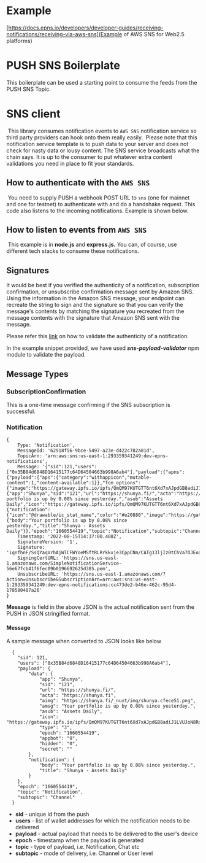 # Example
[https://docs.epns.io/developers/developer-guides/receiving-notifications/receiving-via-aws-sns](Example of AWS SNS for Web2.5 platforms)
# PUSH SNS Boilerplate

This boilerplate can be used a starting point to consume the feeds from the PUSH SNS Topic.

# SNS client
​
This library consumes notification events to `AWS SNS` notification service so third party providers can hook onto them really easily.
​
Please note that this notification service template is to push data to your server and does not check for nasty data or lousy content.  The SNS service broadcasts what the chain says. It is up to the consumer to put whatever extra content validations you need in place to fit your standards.
​
## How to authenticate with the `AWS SNS` 
​
You need to supply PUSH a webhook POST URL to `sns` (one for mainnet and one for testnet) to authenticate with and do a handshake request. This code also listens to the incoming notifications. Example is shown below.
​
## How to listen to events from `AWS SNS`
​
This example is in **node.js** and **express.js.** You can, of course, use different tech stacks to consume these notifications.

   
## Signatures

It would be best if you verified the authenticity of a notification, subscription confirmation, or unsubscribe confirmation message sent by Amazon SNS. Using the information in the Amazon SNS message, your endpoint can recreate the string to sign and the signature so that you can verify the message's contents by matching the signature you recreated from the message contents with the signature that Amazon SNS sent with the message.

Please refer this [link](https://docs.aws.amazon.com/sns/latest/dg/sns-verify-signature-of-message.html) on how to validate the authenticity of a notification.

In the example snippet provided, we have used ***sns-payload-validator*** npm module to validate the payload.


## Message Types
		
### SubscriptionConfirmation

This is a one-time message confirming if the SNS subscription is successful.
			
					
 ### Notification

    {
        Type: 'Notification',
        MessageId: '62918f56-9bce-5497-a23e-d422c782a01d',
        TopicArn: 'arn:aws:sns:us-east-1:293359341249:dev-epns-notifications',
        Message: '{"sid":121,"users":["0x35B84d6848D16415177c64D64504663b998A6ab4"],"payload":{"apns":{"payload":{"aps":{"category":"withappicon","mutable-content":1,"content-available":1}},"fcm_options":{"image":"https://gateway.ipfs.io/ipfs/QmQM97KUTGTT6nt6Xd7xAJpdGB8adiJ1LVUJoN8RoFUYfx"}},"data":{"app":"Shunya","sid":"121","url":"https://shunya.fi/","acta":"https://shunya.fi","aimg":"https://shunya.fi/_nuxt/img/shunya.cfece51.png","amsg":"Your portfolio is up by 0.08% since yesterday.","asub":"Assets Daily","icon":"https://gateway.ipfs.io/ipfs/QmQM97KUTGTT6nt6Xd7xAJpdGB8adiJ1LVUJoN8RoFUYfx","type":"3","epoch":"1660554419","appbot":"0","hidden":"0","secret":""},"android":{"notification":{"icon":"@drawable/ic_stat_name","color":"#e20880","image":"https://gateway.ipfs.io/ipfs/QmQM97KUTGTT6nt6Xd7xAJpdGB8adiJ1LVUJoN8RoFUYfx","default_vibrate_timings":true}},"notification":{"body":"Your portfolio is up by 0.08% since yesterday.","title":"Shunya - Assets Daily"}},"epoch":"1660554419","topic":"Notification","subtopic":"Channel"}',
        Timestamp: '2022-08-15T14:37:00.408Z',
        SignatureVersion: '1',
        Signature: 'iqnfhnF/SsQYaqVrhAjWlCFWYoeMSftRLRrkkxje3CppCNm/CATg13ljIz0tChVa7OJEoaVI/tpUERiuhZ9wxuGmDI6ReaGORam4Yda4CC0HqfitqYG8M0AamScXgiqN9hgcGHbbitYQWWIp2vmFKC+P1j9Hq9Lz19fBlHz1/9hJwHlRfKDADqh1I15wERZZGGUu//Z+S6bnJ9k2JrektKDNRukSihSU1u07563RirE+EJ6TCxQGUY4GzuuwlOu6vj9ESsVE4mBdfxnmNLsZoVBl87KHg7/z9Uh1IJTqkdRyN5+XXg4XDE1puYr9qypfhk8abmZQIrn5obrHDe+ZBQ==',
        SigningCertURL: 'https://sns.us-east-1.amazonaws.com/SimpleNotificationService-56e67fcb41f6fec09b0196692625d385.pem',
        UnsubscribeURL: 'https://sns.us-east-1.amazonaws.com/?Action=Unsubscribe&SubscriptionArn=arn:aws:sns:us-east-1:293359341249:dev-epns-notifications:cc473de2-b46e-462c-95d4-178580487a26'
    }

**Message** is field in the above JSON is the actual notification sent from the PUSH in JSON stringified format.

#### Message

A sample message when converted to JSON looks like below

      {
	  	"sid": 121,
	  	"users": ["0x35B84d6848D16415177c64D64504663b998A6ab4"],
	  	"payload": {
	  		"data": {
	  			"app": "Shunya",
	  			"sid": "121",
	  			"url": "https://shunya.fi/",
	  			"acta": "https://shunya.fi",
	  			"aimg": "https://shunya.fi/_nuxt/img/shunya.cfece51.png",
	  			"amsg": "Your portfolio is up by 0.08% since yesterday.",
	  			"asub": "Assets Daily",
	  			"icon": "https://gateway.ipfs.io/ipfs/QmQM97KUTGTT6nt6Xd7xAJpdGB8adiJ1LVUJoN8RoFUYfx",
	  			"type": "3",
	  			"epoch": "1660554419",
	  			"appbot": "0",
	  			"hidden": "0",
	  			"secret": ""
	  		},
	  		"notification": {
	  			"body": "Your portfolio is up by 0.08% since yesterday.",
	  			"title": "Shunya - Assets Daily"
	  		}
	  	},
	  	"epoch": "1660554419",
	  	"topic": "Notification",
	  	"subtopic": "Channel"
	  }

- **sid**       - unique id from the push
- **users**     - list of wallet addresses for which the notification needs to be delivered
- **payload**   - actual payload that needs to be delivered to the user's device
- **epoch**     - timestamp when the payload is generated
- **topic**     -  type of payload, i.e. Notification, Chat etc
- **subtopic**  -  mode of delivery, i.e. Channel or User level
